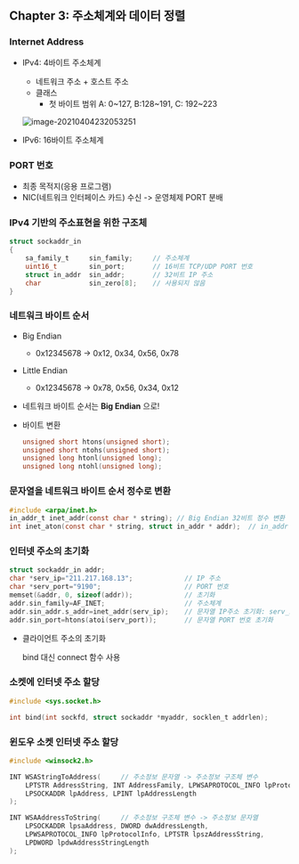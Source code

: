 ## Chapter 3: 주소체계와 데이터 정렬



### Internet Address

- IPv4: 4바이트 주소체계

  - 네트워크 주소 + 호스트 주소
  - 클래스 
    - 첫 바이트 범위 A: 0~127, B:128~191, C: 192~223

  ![image-20210404232053251](C:\Users\Minjae\AppData\Roaming\Typora\typora-user-images\image-20210404232053251.png)

- IPv6: 16바이트 주소체계



### PORT 번호

- 최종 목적지(응용 프로그램)
- NIC(네트워크 인터페이스 카드) 수신 -> 운영체제 PORT 분배



### IPv4 기반의 주소표현을 위한 구조체

```c
struct sockaddr_in
{
    sa_family_t		sin_family;  	// 주소체계
    uint16_t		sin_port;		// 16비트 TCP/UDP PORT 번호
    struct in_addr 	sin_addr;		// 32비트 IP 주소
    char 			sin_zero[8];	// 사용되지 않음
}
```



### 네트워크 바이트 순서

- Big Endian 

  - 0x12345678 -> 0x12, 0x34, 0x56, 0x78

- Little Endian 

  - 0x12345678 -> 0x78, 0x56, 0x34, 0x12

- 네트워크 바이트 순서는 **Big Endian** 으로! 

- 바이트 변환

  ```c
  unsigned short htons(unsigned short);
  unsigned short ntohs(unsigned short);
  unsigned long htonl(unsigned long);
  unsigned long ntohl(unsigned long);
  ```



### 문자열을 네트워크 바이트 순서 정수로 변환

```c
#include <arpa/inet.h>
in_addr_t inet_addr(const char * string); // Big Endian 32비트 정수 변환
int inet_aton(const char * string, struct in_addr * addr);  // in_addr 구조체 사용
```



### 인터넷 주소의 초기화

```c
struct sockaddr_in addr;
char *serv_ip="211.217.168.13";				// IP 주소 
char *serv_port="9190";						// PORT 번호
memset(&addr, 0, sizeof(addr));				// 초기화
addr.sin_family=AF_INET;					// 주소체계
addr.sin_addr.s_addr=inet_addr(serv_ip);	// 문자열 IP주소 초기화: serv_ip -> INADDR_ANY
addr.sin_port=htons(atoi(serv_port));		// 문자열 PORT 번호 초기화
```

- 클라이언트 주소의 초기화 

  bind 대신 connect 함수 사용

### 소켓에 인터넷 주소 할당

```c
#include <sys.socket.h>

int bind(int sockfd, struct sockaddr *myaddr, socklen_t addrlen);
```



### 윈도우 소켓 인터넷 주소 할당

```c
#include <winsock2.h>

INT WSAStringToAddress( 	// 주소정보 문자열 -> 주소정보 구조체 변수
    LPTSTR AddressString, INT AddressFamily, LPWSAPROTOCOL_INFO lpProtocolInfo,
    LPSOCKADDR lpAddress, LPINT lpAddressLength
);

INT WSAAddressToString( 	// 주소정보 구조체 변수 -> 주소정보 문자열
    LPSOCKADDR lpsaAddress, DWORD dwAddressLength,
    LPWSAPROTOCOL_INFO lpProtocolInfo, LPTSTR lpszAddressString,
    LPDWORD lpdwAddressStringLength
);
```










